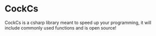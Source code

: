 # CockCs
CockCs is a csharp library meant to speed up your programming, it will include commonly used functions and is open source!
